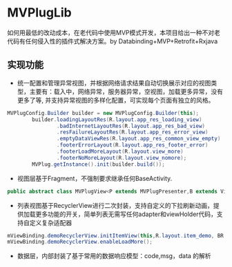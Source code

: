 # MVPlugLib
如何用最低的改动成本，在老代码中使用MVP模式开发，本项目给出一种不对老代码有任何侵入性的插件式解决方案。by Databinding+MVP+Retrofit+Rxjava

## 实现功能
* 统一配置和管理异常视图，并根据网络请求结果自动切换展示对应的视图类型，主要有：载入中，网络异常，服务器异常，空视图，加载更多异常，没有更多了等,
并支持异常视图的多样化配置，可实现每个页面有独立的风格。
``` java
MVPlugConfig.Builder builder = new MVPlugConfig.Builder(this);
        builder.loadingLayoutRes(R.layout.app_res_loading_view)
                .badInternetLayoutRes(R.layout.app_res_bad_view)
                .resFailureLayoutRes(R.layout.app_res_error_view)
                .emptyDataViewRes(R.layout.app_res_common_view_empty)
                .footerErrorLayout(R.layout.app_res_footer_error)
                .footerLoadMoreLayout(R.layout.view_more)
                .footerNoMoreLayout(R.layout.view_nomore);
        MVPlug.getInstance().init(builder.build());
```

* 视图层基于Fragment，不强制要求继承任何BaseActivity.
``` java
public abstract class MVPlugView<P extends MVPlugPresenter,B extends ViewDataBinding> extends Fragment
```

* 列表视图基于RecyclerView进行二次封装，支持自定义的下拉刷新动画，提供加载更多功能的开关，简单列表无需写任何adapter和viewHolder代码，支持自定义复杂适配器
``` java
mViewBinding.demoRecyclerView.initItemView(this,R.layout.item_demo, BR.item);
mViewBinding.demoRecyclerView.enableLoadMore();
```
* 数据层，内部封装了基于常用的数据响应模型：code,msg，data 的解析
